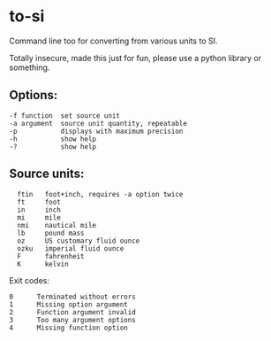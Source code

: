 # to-si
Command line too for converting from various units to SI.

Totally insecure, made this just for fun, please use a python library or something.

## Options:
```
-f function  set source unit
-a argument  source unit quantity, repeatable
-p           displays with maximum precision
-h           show help
-?           show help
```

## Source units:
```
  ftin   foot+inch, requires -a option twice
  ft     foot
  in     inch
  mi     mile
  nmi    nautical mile
  lb     pound mass
  oz     US customary fluid ounce
  ozku   imperial fluid ounce
  F      fahrenheit
  K      kelvin
```

Exit codes:
```
0      Terminated without errors
1      Missing option argument
2      Function argument invalid
3      Too many argument options
4      Missing function option
```
